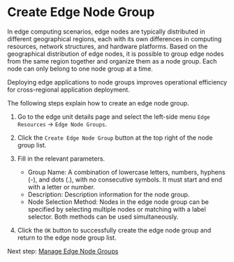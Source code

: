 # Create Edge Node Group

In edge computing scenarios, edge nodes are typically distributed in different geographical regions, each with its own differences in computing resources, network structures, and hardware platforms. Based on the geographical distribution of edge nodes, it is possible to group edge nodes from the same region together and organize them as a node group. Each node can only belong to one node group at a time.

Deploying edge applications to node groups improves operational efficiency for cross-regional application deployment.

The following steps explain how to create an edge node group.

1. Go to the edge unit details page and select the left-side menu `Edge Resources` -> `Edge Node Groups`.

2. Click the `Create Edge Node Group` button at the top right of the node group list.


3. Fill in the relevant parameters.

    - Group Name: A combination of lowercase letters, numbers, hyphens (-), and dots (.), with no consecutive symbols. It must start and end with a letter or number.
    - Description: Description information for the node group.
    - Node Selection Method: Nodes in the edge node group can be specified by selecting multiple nodes or matching with a label selector. Both methods can be used simultaneously.


4. Click the `OK` button to successfully create the edge node group and return to the edge node group list.

Next step: [Manage Edge Node Groups](manage-group.md)
